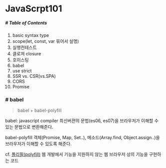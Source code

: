# JavaScrpt101

##### # Table of Contents
1. basic syntax type
1. scope(let, const, var 묶어서 설명)
1. 실행컨테스트
1. 클로져 closure
1. 호이스팅
1. babel
1. use strict
1. SSR vs. CSR(vs.SPA)
1. CORS
1. Promise


### # babel
> babel + babel-polyfill

babel: javascript compiler
최신버젼의 문법(es06, es07)을 브라우저가 이해할 수 있는 문법으로 변환해준다.

babel-polyfill
객체(Promise, Map, Set..), 메소드(Array.find, Object.assign..)을 브라우저가 이해할 수 있도록 해준다.

cf. [폴리필(polyfill)](https://ko.wikipedia.org/wiki/%ED%8F%B4%EB%A6%AC%ED%95%84_(%ED%94%84%EB%A1%9C%EA%B7%B8%EB%9E%98%EB%B0%8D))
웹 개발에서 기능을 지원하지 않는 웹 브라우저 상의 기능을 구현하는 코드

### #
